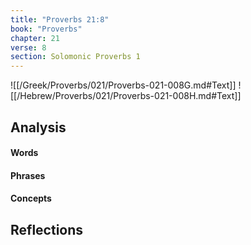 ```yaml
---
title: "Proverbs 21:8"
book: "Proverbs"
chapter: 21
verse: 8
section: Solomonic Proverbs 1
---
```

![[/Greek/Proverbs/021/Proverbs-021-008G.md#Text]]
![[/Hebrew/Proverbs/021/Proverbs-021-008H.md#Text]]

## Analysis

#### Words

#### Phrases

#### Concepts

## Reflections
